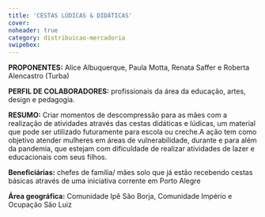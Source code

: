 ```yaml
---
title: 'CESTAS LÚDICAS & DIDÁTICAS'
cover: 
noheader: true
category: distribuicao-mercadoria
swipebox: 
---
```

  
**PROPONENTES:**
Alice Albuquerque, Paula Motta, Renata Saffer e Roberta Alencastro (Turba)
  
**PERFIL DE COLABORADORES:** profissionais da área da educação, artes, design e pedagogia.
  
**RESUMO:**
Criar momentos de descompressão para as mães com a realização de atividades através das cestas didáticas e lúdicas, um material que pode ser utilizado futuramente para escola ou creche.A ação tem como objetivo atender mulheres em áreas de vulnerabilidade, durante e para além da pandemia, que estejam com dificuldade de realizar atividades de lazer e educacionais com seus filhos. 
  
**Beneficiárias:** chefes de família/ mães solo que já estão recebendo cestas básicas através de uma iniciativa corrente em Porto Alegre

**Área geográfica:** Comunidade Ipê São Borja, Comunidade Império e Ocupação São Luiz